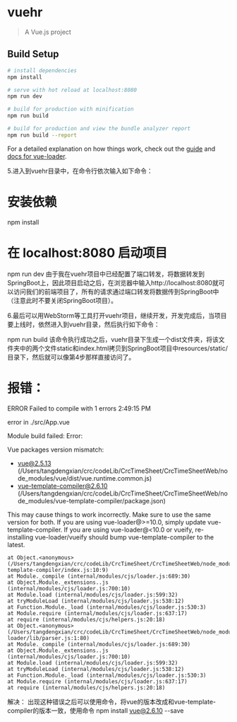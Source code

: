 # vuehr

> A Vue.js project

## Build Setup

``` bash
# install dependencies
npm install

# serve with hot reload at localhost:8080
npm run dev

# build for production with minification
npm run build

# build for production and view the bundle analyzer report
npm run build --report
```

For a detailed explanation on how things work, check out the [guide](http://vuejs-templates.github.io/webpack/) and [docs for vue-loader](http://vuejs.github.io/vue-loader).


5.进入到vuehr目录中，在命令行依次输入如下命令：

# 安装依赖
npm install

# 在 localhost:8080 启动项目
npm run dev
由于我在vuehr项目中已经配置了端口转发，将数据转发到SpringBoot上，因此项目启动之后，在浏览器中输入http://localhost:8080就可以访问我们的前端项目了，所有的请求通过端口转发将数据传到SpringBoot中（注意此时不要关闭SpringBoot项目）。

6.最后可以用WebStorm等工具打开vuehr项目，继续开发，开发完成后，当项目要上线时，依然进入到vuehr目录，然后执行如下命令：

npm run build
该命令执行成功之后，vuehr目录下生成一个dist文件夹，将该文件夹中的两个文件static和index.html拷贝到SpringBoot项目中resources/static/目录下，然后就可以像第4步那样直接访问了。


# 报错：

ERROR  Failed to compile with 1 errors                                                                                                           2:49:15 PM

 error  in ./src/App.vue

Module build failed: Error: 

Vue packages version mismatch:

- vue@2.5.13 (/Users/tangdengxian/crc/codeLib/CrcTimeSheet/CrcTimeSheetWeb/node_modules/vue/dist/vue.runtime.common.js)
- vue-template-compiler@2.6.10 (/Users/tangdengxian/crc/codeLib/CrcTimeSheet/CrcTimeSheetWeb/node_modules/vue-template-compiler/package.json)

This may cause things to work incorrectly. Make sure to use the same version for both.
If you are using vue-loader@>=10.0, simply update vue-template-compiler.
If you are using vue-loader@<10.0 or vueify, re-installing vue-loader/vueify should bump vue-template-compiler to the latest.

    at Object.<anonymous> (/Users/tangdengxian/crc/codeLib/CrcTimeSheet/CrcTimeSheetWeb/node_modules/vue-template-compiler/index.js:10:9)
    at Module._compile (internal/modules/cjs/loader.js:689:30)
    at Object.Module._extensions..js (internal/modules/cjs/loader.js:700:10)
    at Module.load (internal/modules/cjs/loader.js:599:32)
    at tryModuleLoad (internal/modules/cjs/loader.js:538:12)
    at Function.Module._load (internal/modules/cjs/loader.js:530:3)
    at Module.require (internal/modules/cjs/loader.js:637:17)
    at require (internal/modules/cjs/helpers.js:20:18)
    at Object.<anonymous> (/Users/tangdengxian/crc/codeLib/CrcTimeSheet/CrcTimeSheetWeb/node_modules/vue-loader/lib/parser.js:1:80)
    at Module._compile (internal/modules/cjs/loader.js:689:30)
    at Object.Module._extensions..js (internal/modules/cjs/loader.js:700:10)
    at Module.load (internal/modules/cjs/loader.js:599:32)
    at tryModuleLoad (internal/modules/cjs/loader.js:538:12)
    at Function.Module._load (internal/modules/cjs/loader.js:530:3)
    at Module.require (internal/modules/cjs/loader.js:637:17)
    at require (internal/modules/cjs/helpers.js:20:18)

解决：
出现这种错误之后可以使用命令，将vue的版本改成和vue-template-compiler的版本一致，使用命令
npm install vue@2.6.10 --save
